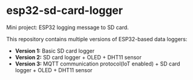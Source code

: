 # esp32-sd-card-logger
Mini project: ESP32 logging message to SD card.

This repository contains multiple versions of ESP32-based data loggers:

- **Version 1:** Basic SD card logger
- **Version 2:** SD card logger + OLED + DHT11 sensor
- **Version 3:** MQTT communication protocol(IoT enabled) + SD card logger + OLED + DHT11 sensor

